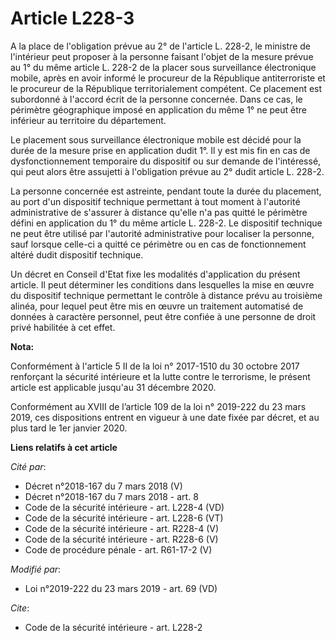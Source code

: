 # Article L228-3

A la place de l'obligation prévue au 2° de l'article L. 228-2, le ministre de l'intérieur peut proposer à la personne faisant
l'objet de la mesure prévue au 1° du même article L. 228-2 de la placer sous surveillance électronique mobile, après en avoir
informé le procureur de la République antiterroriste et le procureur de la République territorialement compétent. Ce
placement est subordonné à l'accord écrit de la personne concernée. Dans ce cas, le périmètre géographique imposé en
application du même 1° ne peut être inférieur au territoire du département.

Le placement sous surveillance électronique mobile est décidé pour la durée de la mesure prise en application dudit 1°. Il y
est mis fin en cas de dysfonctionnement temporaire du dispositif ou sur demande de l'intéressé, qui peut alors être assujetti
à l'obligation prévue au 2° dudit article L. 228-2.

La personne concernée est astreinte, pendant toute la durée du placement, au port d'un dispositif technique permettant à tout
moment à l'autorité administrative de s'assurer à distance qu'elle n'a pas quitté le périmètre défini en application du 1° du
même article L. 228-2. Le dispositif technique ne peut être utilisé par l'autorité administrative pour localiser la personne,
sauf lorsque celle-ci a quitté ce périmètre ou en cas de fonctionnement altéré dudit dispositif technique.

Un décret en Conseil d'Etat fixe les modalités d'application du présent article. Il peut déterminer les conditions dans
lesquelles la mise en œuvre du dispositif technique permettant le contrôle à distance prévu au troisième alinéa, pour lequel
peut être mis en œuvre un traitement automatisé de données à caractère personnel, peut être confiée à une personne de droit
privé habilitée à cet effet.

**Nota:**

Conformément à l'article 5 II de la loi n° 2017-1510 du 30 octobre 2017 renforçant la sécurité intérieure et la lutte contre
le terrorisme, le présent article est applicable jusqu'au 31 décembre 2020.

Conformément au XVIII de l’article 109 de la loi n° 2019-222 du 23 mars 2019, ces dispositions entrent en vigueur à une date
fixée par décret, et au plus tard le 1er janvier 2020.

**Liens relatifs à cet article**

_Cité par_:

  - Décret n°2018-167 du 7 mars 2018 (V)
  - Décret n°2018-167 du 7 mars 2018 - art. 8
  - Code de la sécurité intérieure - art. L228-4 (VD)
  - Code de la sécurité intérieure - art. L228-6 (VT)
  - Code de la sécurité intérieure - art. R228-4 (V)
  - Code de la sécurité intérieure - art. R228-6 (V)
  - Code de procédure pénale - art. R61-17-2 (V)

_Modifié par_:

  - Loi n°2019-222 du 23 mars 2019 - art. 69 (VD)

_Cite_:

  - Code de la sécurité intérieure - art. L228-2
